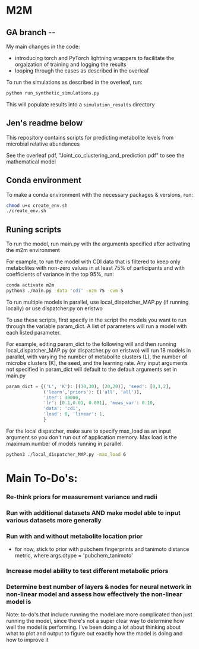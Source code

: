 # M2M

## GA branch --

My main changes in the code: 
- introducing torch and PyTorch lightning wrappers to facilitate the orgaization of training and logging the results
- looping through the cases as described in the overleaf


To run the simulations as described in the overleaf, run:
```bash
python run_synthetic_simulations.py
```

This will populate results into a `simulation_results` directory






## Jen's readme below

This repository contains scripts for predicting metabolite levels from microbial relative abundances

See the overleaf pdf, "Joint_co_clustering_and_prediction.pdf" to see the mathematical model

## Conda environment
To make a conda environment with the necessary packages & versions, run:
```bash
chmod u+x create_env.sh
./create_env.sh
```

## Runing scripts
To run the model, run main.py with the arguments specified after activating the m2m environment

For example, to run the model with CDI data that is filtered to keep only metabolites with non-zero values in at least 75% of 
participants and with coefficients of variance in the top 95%, run:
```bash
conda activate m2m
python3 ./main.py -data 'cdi' -nzm 75 -cvm 5
```

To run multiple models in parallel, use local_dispatcher_MAP.py (if running locally) or use dispatcher.py on eristwo

To use these scripts, first specify in the script the models you want to run through the variable param_dict. A list of parameters will run a model 
with each listed parameter. 

For example, editing param_dict to the following will and then running local_dispatcher_MAP.py (or dispatcher.py on 
eristwo) will run 18 models in parallel, with varying the number of metabolite clusters (L), the 
number of microbe clusters (K), the seed, and the learning rate. Any input arguments not specified in param_dict 
will default to the default arguments set in main.py

```python
param_dict = {('L', 'K'): [(30,30), (20,20)], 'seed': [0,1,2],
              ('learn','priors'): [('all', 'all')],
              'iter': 30000,
              'lr': [0.1,0.01, 0.001], 'meas_var': 0.10,
              'data': 'cdi',
              'load': 0, 'linear': 1,
              }
```

For the local dispatcher, make sure to specify max_load as an input argument so you don't run out of application memory. 
Max load is the maximum number of models running in parallel.

```bash
python3 ./local_dispatcher_MAP.py -max_load 6
```

# Main To-Do's:
### Re-think priors for measurement variance and radii
### Run with additional datasets AND make model able to input various datasets more generally
### Run with and without metabolite location prior 
 - for now, stick to prior with pubchem fingerprints and tanimoto distance metric, where args.dtype = 'pubchem_tanimoto'
### Increase model ability to test different metabolic priors
### Determine best number of layers & nodes for neural network in non-linear model and assess how effectively the non-linear model is


Note: to-do's that include running the model are more complicated than just running the model, since there's not a super clear way to determine how well the model is performing. I've been doing a lot about thinking about what to plot and output to figure out exactly how the model is doing and how to improve it 

